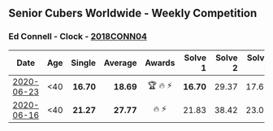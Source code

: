 ## Senior Cubers Worldwide - Weekly Competition
### Ed Connell - Clock - [2018CONN04](https://www.worldcubeassociation.org/persons/2018CONN04?event=clock)

| Date | Age | Single | Average | Awards | Solve 1 | Solve 2 | Solve 3 | Solve 4 | Solve 5 | Video |
| :--: | :--: | --: | --: | :--: | --: | --: | --: | --: | --: | :-- |
| [2020-06-23](../../results/clock/2020-06-23.md) | <40 | **16.70** | **18.69** | 🏆 🔥 ⚡ | **16.70** | 29.37 | 17.60 | 20.58 | 17.88 | [Link](https://www.facebook.com/events/1618516681636159/permalink/1621527954668365/) |
| [2020-06-16](../../results/clock/2020-06-16.md) | <40 | **21.27** | **27.77** | 🔥 ⚡ | 21.83 | 38.42 | 23.06 | **21.27** | DNF | [Link](https://www.facebook.com/events/296087658445428/permalink/300275488026645/) |


<!-- Global site tag (gtag.js) - Google Analytics -->
<script async src="https://www.googletagmanager.com/gtag/js?id=UA-86348435-3"></script>
<script>window.dataLayer = window.dataLayer || []; function gtag() {dataLayer.push(arguments);} gtag('js', new Date()); gtag('config', 'UA-86348435-3');</script>
